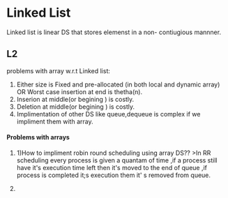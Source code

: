 # Linked List

Linked list is linear DS that stores elemenst in a non- contiugious  mannner.

## L2

 problems with array w.r.t Linked list:
 1.  Either size is Fixed and pre-allocated (in both local and dynamic array) OR  Worst case insertion at end is thetha(n).
 2. Inserion at middle(or begining ) is costly.
 3. Deletion at middle(or begining ) is costly.
 4. Implimentation of other DS like queue,dequeue is complex if we impliment them with array.
 
 #### Problems with arrays
 
 1. 1)How to impliment robin round scheduling using array DS??
         >In RR scheduling every process is given a quantam of time ,if  a process still have it's execution time left then it's moved to the end of queue ,if process is completed it;s execution them it' s removed from queue.
         
 2.         
 
